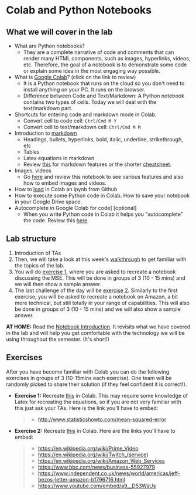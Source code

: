# Colab and Python Notebooks

## What we will cover in the lab

- What are Python notebooks? 
    - They are a complete narrative of code and comments that can render many HTML components, such as images, hyperlinks, videos, etc. Therefore, the goal of a notebook is to demonstrate some code or explain some idea in the most engaging way possible.
- What is [Google Colab](https://colab.research.google.com/notebooks/basic_features_overview.ipynb)? (click on the link to review)
    - It is a Python notebook that runs on the cloud so you don't need to install anything on your PC. It runs on the browser.
    - Difference between Code and Text/Markdown: A Python notebook contains two types of cells. Today we will deal with the text/markdown part.
- Shortcuts for entering code and markdown mode in Colab.
    - Convert cell to code cell:	`Ctrl/Cmd M Y`
    - Convert cell to text/markdown cell:	`Ctrl/Cmd M M`
- Introduction to [markdown](https://colab.research.google.com/notebooks/markdown_guide.ipynb)
    - Headings, bullets, hyperlinks, bold, italic, underline, strikethrough, etc
    - Tables
    - Latex equations in markdown
    - Review [this](https://www.markdownguide.org/basic-syntax/) for markdown features or the shorter [cheatsheet](https://github.com/adam-p/markdown-here/wiki/Markdown-Cheatsheet).
- Images, videos
    - Go [here](https://colab.research.google.com/github/michalis0/Business-Intelligence-and-Analytics/blob/master/week1%20-%20Python%20Notebooks/Notebooks_Introduction.ipynb) and review this notebook to see various features and also how to embed images and videos.
- How to [load](https://colab.research.google.com/github/googlecolab/colabtools/blob/master/notebooks/colab-github-demo.ipynb) in Colab an ipynb from Github
- How to execute some Python code in Colab. How to save your notebook in your Google Drive space.
- Autocomplete in Google Colab for code] [optional]
    - When you write Python code in Colab it helps you "autocomplete" the code. Review this [here](https://colab.research.google.com/notebooks/basic_features_overview.ipynb#scrollTo=d4L9TOP9QSHn)

## Lab structure
1. Introduction of TAs
2. Then, we will take a look at this week's [walkthrough](https://github.com/michalis0/Business-Intelligence-and-Analytics/blob/master/labs/01%20-%20Python%20Notebooks/walkthrough/walkthrough_01_markdown_and_exercises.ipynb) to get familiar with the topics of the lab.
3. You will do [exercise 1](https://github.com/michalis0/Business-Intelligence-and-Analytics/blob/master/labs/01%20-%20Python%20Notebooks/exercises/Exercise_01.png), where you are asked to recreate a notebook discussing the MSE. This will be done in groups of 3 (10 - 15 mins) and we will then show a sample answer.
4. The last challenge of the day will be [exercise 2](https://github.com/michalis0/Business-Intelligence-and-Analytics/blob/master/labs/01%20-%20Python%20Notebooks/exercises/Exercise_02.png). Similarly to the first exercise, you will be asked to recreate a notebook on Amazon, a bit more technical, but still totally in your range of capabilities. This will also be done in groups of 3 (10 - 15 mins) and we will also show a sample answer.

**AT HOME:** Read the [Notebook Introduction](https://github.com/michalis0/Business-Intelligence-and-Analytics/blob/master/labs/01%20-%20Python%20Notebooks/walkthrough/walkthrough_01_intro_notebooks.ipynb). It revisits what we have covered in the lab and will help you get comfortable with the technology we will be using throughout the semester. (It's short!)

## Exercises

 After you have become familiar with Colab you can do the following exercises in groups of 3 (10-15mins each exercise). One team will be randomly picked to share their solution (if they feel confident it is correct!).

- **Exercise 1:** Recreate [this](https://github.com/michalis0/Business-Intelligence-and-Analytics/blob/master/labs/01%20-%20Python%20Notebooks/exercises/BIA%20Lab%201%20ex1.pdf) in Colab. This may require some knowledge of Latex for recreating the equations, so if you are not very familiar with this just ask your TAs. Here is the link you'll have to embed:
   >- http://www.statisticshowto.com/mean-squared-error


- **Exercise 2:** Recreate [this](https://github.com/michalis0/Business-Intelligence-and-Analytics/blob/master/labs/01%20-%20Python%20Notebooks/exercises/BIA%20Lab%201%20ex2.pdf) in Colab. Here are the links you'll have to embed:
   >- https://en.wikipedia.org/wiki/Prime_Video
   >- https://en.wikipedia.org/wiki/Twitch_(service)
   >- https://en.wikipedia.org/wiki/Amazon_Web_Services
   >- https://www.bbc.com/news/business-55927979
   >- https://www.independent.co.uk/news/world/americas/jeff-bezos-letter-amazon-b1796716.html
   >- https://www.youtube.com/embed/a9__D53WsUs

